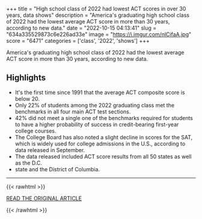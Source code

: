 +++
title = "High school class of 2022 had lowest ACT scores in over 30 years, data shows"
description = "America's graduating high school class of 2022 had the lowest average ACT score in more than 30 years, according to new data."
date = "2022-10-15 04:13:41"
slug = "634a335529873c6e226ad33e"
image = "https://i.imgur.com/nlCifaA.jpg"
score = "6471"
categories = ['class', '2022', 'shows']
+++

America's graduating high school class of 2022 had the lowest average ACT score in more than 30 years, according to new data.

## Highlights

- It's the first time since 1991 that the average ACT composite score is below 20.
- Only 22% of students among the 2022 graduating class met the benchmarks in all four main ACT test sections.
- 42% did not meet a single one of the benchmarks required for students to have a higher probability of success in credit-bearing first-year college courses.
- The College Board has also noted a slight decline in scores for the SAT, which is widely used for college admissions in the U.S., according to data released in September.
- The data released included ACT score results from all 50 states as well as the D.C.
- state and the District of Columbia.

---

{{< rawhtml >}}
  <p class="article-category">
    <a target="_blank" href="https://abcnews.go.com/US/high-school-class-2022-lowest-act-scores-30/story?id=91497084">READ THE ORIGINAL ARTICLE</a>
  </p>
{{< /rawhtml >}}
